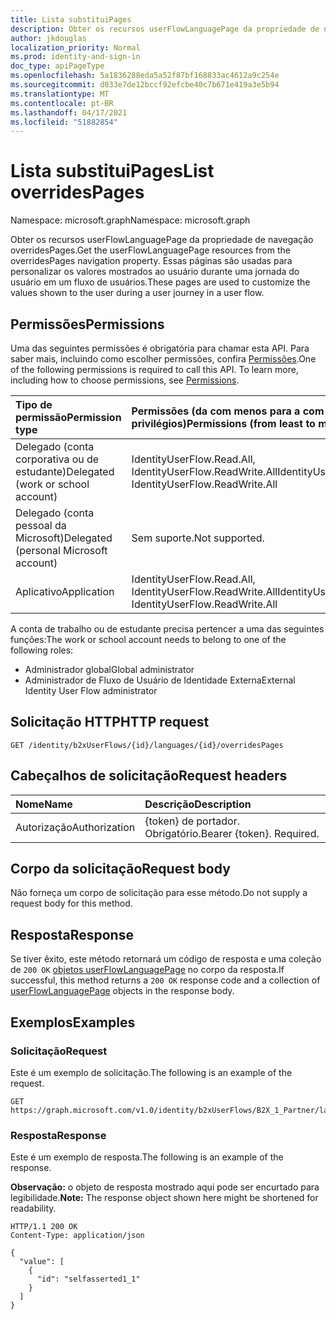 ```yaml
---
title: Lista substituiPages
description: Obter os recursos userFlowLanguagePage da propriedade de navegação overridesPages.
author: jkdouglas
localization_priority: Normal
ms.prod: identity-and-sign-in
doc_type: apiPageType
ms.openlocfilehash: 5a1836288eda5a52f87bf168833ac4612a9c254e
ms.sourcegitcommit: d033e7de12bccf92efcbe40c7b671e419a3e5b94
ms.translationtype: MT
ms.contentlocale: pt-BR
ms.lasthandoff: 04/17/2021
ms.locfileid: "51882854"
---
```

# <a name="list-overridespages"></a><span data-ttu-id="3bcae-103">Lista substituiPages</span><span class="sxs-lookup"><span data-stu-id="3bcae-103">List overridesPages</span></span>

<span data-ttu-id="3bcae-104">Namespace: microsoft.graph</span><span class="sxs-lookup"><span data-stu-id="3bcae-104">Namespace: microsoft.graph</span></span>

<span data-ttu-id="3bcae-105">Obter os recursos userFlowLanguagePage da propriedade de navegação overridesPages.</span><span class="sxs-lookup"><span data-stu-id="3bcae-105">Get the userFlowLanguagePage resources from the overridesPages navigation property.</span></span> <span data-ttu-id="3bcae-106">Essas páginas são usadas para personalizar os valores mostrados ao usuário durante uma jornada do usuário em um fluxo de usuários.</span><span class="sxs-lookup"><span data-stu-id="3bcae-106">These pages are used to customize the values shown to the user during a user journey in a user flow.</span></span>

## <a name="permissions"></a><span data-ttu-id="3bcae-107">Permissões</span><span class="sxs-lookup"><span data-stu-id="3bcae-107">Permissions</span></span>

<span data-ttu-id="3bcae-p102">Uma das seguintes permissões é obrigatória para chamar esta API. Para saber mais, incluindo como escolher permissões, confira [Permissões](/graph/permissions-reference).</span><span class="sxs-lookup"><span data-stu-id="3bcae-p102">One of the following permissions is required to call this API. To learn more, including how to choose permissions, see [Permissions](/graph/permissions-reference).</span></span>

|<span data-ttu-id="3bcae-110">Tipo de permissão</span><span class="sxs-lookup"><span data-stu-id="3bcae-110">Permission type</span></span>      | <span data-ttu-id="3bcae-111">Permissões (da com menos para a com mais privilégios)</span><span class="sxs-lookup"><span data-stu-id="3bcae-111">Permissions (from least to most privileged)</span></span>              |
|:--------------------|:---------------------------------------------------------|
|<span data-ttu-id="3bcae-112">Delegado (conta corporativa ou de estudante)</span><span class="sxs-lookup"><span data-stu-id="3bcae-112">Delegated (work or school account)</span></span>|<span data-ttu-id="3bcae-113">IdentityUserFlow.Read.All, IdentityUserFlow.ReadWrite.All</span><span class="sxs-lookup"><span data-stu-id="3bcae-113">IdentityUserFlow.Read.All, IdentityUserFlow.ReadWrite.All</span></span>|
|<span data-ttu-id="3bcae-114">Delegado (conta pessoal da Microsoft)</span><span class="sxs-lookup"><span data-stu-id="3bcae-114">Delegated (personal Microsoft account)</span></span>| <span data-ttu-id="3bcae-115">Sem suporte.</span><span class="sxs-lookup"><span data-stu-id="3bcae-115">Not supported.</span></span>|
|<span data-ttu-id="3bcae-116">Aplicativo</span><span class="sxs-lookup"><span data-stu-id="3bcae-116">Application</span></span>|<span data-ttu-id="3bcae-117">IdentityUserFlow.Read.All, IdentityUserFlow.ReadWrite.All</span><span class="sxs-lookup"><span data-stu-id="3bcae-117">IdentityUserFlow.Read.All, IdentityUserFlow.ReadWrite.All</span></span>|

<span data-ttu-id="3bcae-118">A conta de trabalho ou de estudante precisa pertencer a uma das seguintes funções:</span><span class="sxs-lookup"><span data-stu-id="3bcae-118">The work or school account needs to belong to one of the following roles:</span></span>

* <span data-ttu-id="3bcae-119">Administrador global</span><span class="sxs-lookup"><span data-stu-id="3bcae-119">Global administrator</span></span>
* <span data-ttu-id="3bcae-120">Administrador de Fluxo de Usuário de Identidade Externa</span><span class="sxs-lookup"><span data-stu-id="3bcae-120">External Identity User Flow administrator</span></span>

## <a name="http-request"></a><span data-ttu-id="3bcae-121">Solicitação HTTP</span><span class="sxs-lookup"><span data-stu-id="3bcae-121">HTTP request</span></span>

<!-- {
  "blockType": "ignored"
}
-->

``` http
GET /identity/b2xUserFlows/{id}/languages/{id}/overridesPages
```

## <a name="request-headers"></a><span data-ttu-id="3bcae-122">Cabeçalhos de solicitação</span><span class="sxs-lookup"><span data-stu-id="3bcae-122">Request headers</span></span>

|<span data-ttu-id="3bcae-123">Nome</span><span class="sxs-lookup"><span data-stu-id="3bcae-123">Name</span></span>|<span data-ttu-id="3bcae-124">Descrição</span><span class="sxs-lookup"><span data-stu-id="3bcae-124">Description</span></span>|
|:---|:---|
|<span data-ttu-id="3bcae-125">Autorização</span><span class="sxs-lookup"><span data-stu-id="3bcae-125">Authorization</span></span>|<span data-ttu-id="3bcae-p103">{token} de portador. Obrigatório.</span><span class="sxs-lookup"><span data-stu-id="3bcae-p103">Bearer {token}. Required.</span></span>|

## <a name="request-body"></a><span data-ttu-id="3bcae-128">Corpo da solicitação</span><span class="sxs-lookup"><span data-stu-id="3bcae-128">Request body</span></span>

<span data-ttu-id="3bcae-129">Não forneça um corpo de solicitação para esse método.</span><span class="sxs-lookup"><span data-stu-id="3bcae-129">Do not supply a request body for this method.</span></span>

## <a name="response"></a><span data-ttu-id="3bcae-130">Resposta</span><span class="sxs-lookup"><span data-stu-id="3bcae-130">Response</span></span>

<span data-ttu-id="3bcae-131">Se tiver êxito, este método retornará um código de resposta e uma coleção de `200 OK` [objetos userFlowLanguagePage](../resources/userflowlanguagepage.md) no corpo da resposta.</span><span class="sxs-lookup"><span data-stu-id="3bcae-131">If successful, this method returns a `200 OK` response code and a collection of [userFlowLanguagePage](../resources/userflowlanguagepage.md) objects in the response body.</span></span>

## <a name="examples"></a><span data-ttu-id="3bcae-132">Exemplos</span><span class="sxs-lookup"><span data-stu-id="3bcae-132">Examples</span></span>

### <a name="request"></a><span data-ttu-id="3bcae-133">Solicitação</span><span class="sxs-lookup"><span data-stu-id="3bcae-133">Request</span></span>

<span data-ttu-id="3bcae-134">Este é um exemplo de solicitação.</span><span class="sxs-lookup"><span data-stu-id="3bcae-134">The following is an example of the request.</span></span>

<!-- {
  "blockType": "request",
  "name": "get_userflowlanguagepage_2"
}
-->

``` http
GET https://graph.microsoft.com/v1.0/identity/b2xUserFlows/B2X_1_Partner/languages/en/overridesPages
```

### <a name="response"></a><span data-ttu-id="3bcae-135">Resposta</span><span class="sxs-lookup"><span data-stu-id="3bcae-135">Response</span></span>

<span data-ttu-id="3bcae-136">Este é um exemplo de resposta.</span><span class="sxs-lookup"><span data-stu-id="3bcae-136">The following is an example of the response.</span></span>

<span data-ttu-id="3bcae-137">**Observação:** o objeto de resposta mostrado aqui pode ser encurtado para legibilidade.</span><span class="sxs-lookup"><span data-stu-id="3bcae-137">**Note:** The response object shown here might be shortened for readability.</span></span>
<!-- {
  "blockType": "response",
  "truncated": true,
  "@odata.type": "Collection(microsoft.graph.userFlowLanguagePage)"
}
-->

``` http
HTTP/1.1 200 OK
Content-Type: application/json

{
  "value": [
    {
      "id": "selfasserted1_1"
    }
  ]
}
```
